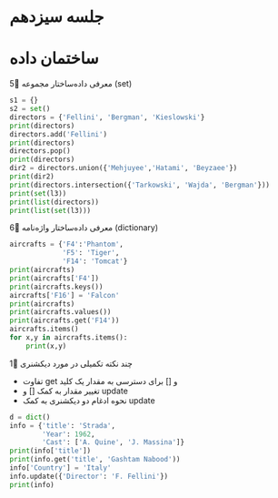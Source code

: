 # جلسه سیزدهم

# ساختمان داده

5⃣ معرفی داده‌ساختار مجموعه (set)
```python
s1 = {}
s2 = set()
directors = {'Fellini', 'Bergman', 'Kieslowski'}
print(directors)
directors.add('Fellini')
print(directors)
directors.pop()
print(directors)
dir2 = directors.union({'Mehjuyee','Hatami', 'Beyzaee'})
print(dir2)
print(directors.intersection({'Tarkowski', 'Wajda', 'Bergman'}))
print(set(l3))
print(list(directors))
print(list(set(l3)))
```
6⃣ معرفی داده‌ساختار واژه‌نامه (dictionary)
```python
aircrafts = {'F4':'Phantom',
             'F5': 'Tiger',
             'F14': 'Tomcat'}
print(aircrafts)
print(aircrafts['F4'])
print(aircrafts.keys())
aircrafts['F16'] = 'Falcon'
print(aircrafts)
print(aircrafts.values())
print(aircrafts.get('F14'))
aircrafts.items()
for x,y in aircrafts.items():
    print(x,y)
```
1⃣ چند نکته تکمیلی در مورد دیکشنری

- تفاوت get و [] برای دسترسی به مقدار یک کلید
- تغییر مقدار به کمک [] و update
- نحوه ادغام دو دیکشنری به کمک update

```python
d = dict()
info = {'title': 'Strada',
        'Year': 1962,
        'Cast': ['A. Quine', 'J. Massina']}
print(info['title'])
print(info.get('title', 'Gashtam Nabood'))
info['Country'] = 'Italy'
info.update({'Director': 'F. Fellini'})
print(info)
```
